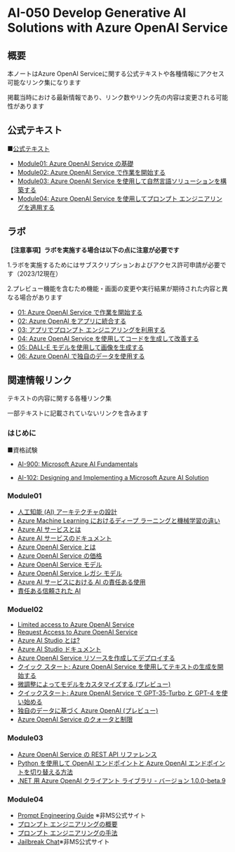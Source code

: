 # AI-050 Develop Generative AI Solutions with Azure OpenAI Service

## 概要

本ノートはAzure OpenAI Serviceに関する公式テキストや各種情報にアクセス可能なリンク集になります

掲載当時における最新情報であり、リンク数やリンク先の内容は変更される可能性があります

## 公式テキスト

■[公式テキスト](https://learn.microsoft.com/ja-jp/training/courses/ai-050t00)

* [Module01: Azure OpenAI Service の基礎](https://learn.microsoft.com/ja-jp/training/modules/explore-azure-openai/)
* [Module02: Azure OpenAI Service で作業を開始する](https://learn.microsoft.com/ja-jp/training/modules/get-started-openai/)
* [Module03: Azure OpenAI Service を使用して自然言語ソリューションを構築する](https://learn.microsoft.com/ja-jp/training/modules/build-language-solution-azure-openai/)
* [Module04: Azure OpenAI Service を使用してプロンプト エンジニアリングを適用する](https://learn.microsoft.com/ja-jp/training/modules/apply-prompt-engineering-azure-openai/)


## ラボ

**【注意事項】ラボを実施する場合は以下の点に注意が必要です**

1.ラボを実施するためにはサブスクリプションおよびアクセス許可申請が必要です（2023/12現在）

2.プレビュー機能を含むため機能・画面の変更や実行結果が期待された内容と異なる場合があります

* [01: Azure OpenAI Service で作業を開始する](https://github.com/MicrosoftLearning/mslearn-openai.ja-jp/blob/main/Instructions/Labs/01-get-started-azure-openai.md)
* [02: Azure OpenAI をアプリに統合する](https://github.com/MicrosoftLearning/mslearn-openai.ja-jp/blob/main/Instructions/Labs/02-natural-language-azure-openai.md)
* [03: アプリでプロンプト エンジニアリングを利用する](https://github.com/MicrosoftLearning/mslearn-openai.ja-jp/blob/main/Instructions/Labs/03-prompt-engineering.md)
* [04: Azure OpenAI Service を使用してコードを生成して改善する](https://github.com/MicrosoftLearning/mslearn-openai.ja-jp/blob/main/Instructions/Labs/04-code-generation.md)
* [05: DALL-E モデルを使用して画像を生成する](https://github.com/MicrosoftLearning/mslearn-openai.ja-jp/blob/main/Instructions/Labs/05-generate-images.md)
* [06: Azure OpenAI で独自のデータを使用する](https://github.com/MicrosoftLearning/mslearn-openai.ja-jp/blob/main/Instructions/Labs/06-use-own-data.md)

## 関連情報リンク

テキストの内容に関する各種リンク集

一部テキストに記載されていないリンクを含みます

### はじめに

■資格試験

- [AI-900: Microsoft Azure AI Fundamentals](https://learn.microsoft.com/ja-jp/credentials/certifications/exams/ai-900/)

- [AI-102: Designing and Implementing a Microsoft Azure AI Solution](https://learn.microsoft.com/ja-jp/credentials/certifications/exams/ai-102/)

### Module01

- [人工知能 (AI) アーキテクチャの設計](https://learn.microsoft.com/ja-jp/azure/architecture/ai-ml/)
- [Azure Machine Learning におけるディープ ラーニングと機械学習の違い](https://learn.microsoft.com/ja-jp/azure/machine-learning/concept-deep-learning-vs-machine-learning?view=azureml-api-2)
- [Azure AI サービスとは](https://learn.microsoft.com/ja-jp/azure/ai-services/what-are-ai-services)
- [Azure AI サービスのドキュメント](https://learn.microsoft.com/ja-jp/azure/ai-services/)
- [Azure OpenAI Service とは](https://learn.microsoft.com/ja-jp/azure/ai-services/openai/overview)
- [Azure OpenAI Service の価格](https://azure.microsoft.com/ja-jp/pricing/details/cognitive-services/openai-service/)
- [Azure OpenAI Service モデル](https://learn.microsoft.com/ja-jp/azure/ai-services/openai/concepts/models)
- [Azure OpenAI Service レガシ モデル](https://learn.microsoft.com/ja-jp/azure/ai-services/openai/concepts/legacy-models)
- [Azure AI サービスにおける AI の責任ある使用](https://learn.microsoft.com/ja-jp/azure/ai-services/responsible-use-of-ai-overview)
- [責任ある信頼された AI](https://learn.microsoft.com/ja-jp/azure/cloud-adoption-framework/innovate/best-practices/trusted-ai)

### Moduel02

- [Limited access to Azure OpenAI Service](https://learn.microsoft.com/ja-jp/legal/cognitive-services/openai/limited-access)
- [Request Access to Azure OpenAI Service](https://aka.ms/oai/access)
- [Azure AI Studio とは?](https://learn.microsoft.com/ja-jp/azure/ai-studio/what-is-ai-studio?tabs=home)
- [Azure AI Studio ドキュメント](https://learn.microsoft.com/ja-jp/azure/ai-studio/)
- [Azure OpenAI Service リソースを作成してデプロイする](https://learn.microsoft.com/ja-jp/azure/ai-services/openai/how-to/create-resource?pivots=web-portal)
- [クイック スタート: Azure OpenAI Service を使用してテキストの生成を開始する](https://learn.microsoft.com/ja-jp/azure/ai-services/openai/quickstart?tabs=command-line%2Cpython&pivots=programming-language-studio)
- [微調整によってモデルをカスタマイズする (プレビュー)](https://learn.microsoft.com/ja-jp/azure/ai-services/openai/how-to/fine-tuning?pivots=programming-language-studio&tabs=turbo)
- [クイックスタート: Azure OpenAI Service で GPT-35-Turbo と GPT-4 を使い始める](https://learn.microsoft.com/ja-jp/azure/ai-services/openai/chatgpt-quickstart?tabs=command-line%2Cpython&pivots=programming-language-studio#playground)
- [独自のデータに基づく Azure OpenAI (プレビュー)](https://learn.microsoft.com/ja-jp/azure/ai-services/openai/concepts/use-your-data?tabs=ai-search)
- [Azure OpenAI Service のクォータと制限](https://learn.microsoft.com/ja-jp/azure/ai-services/openai/quotas-limits)

### Module03

- [Azure OpenAI Service の REST API リファレンス](https://learn.microsoft.com/ja-jp/azure/ai-services/openai/reference)
- [Python を使用して OpenAI エンドポイントと Azure OpenAI エンドポイントを切り替える方法](https://learn.microsoft.com/ja-jp/azure/ai-services/openai/how-to/switching-endpoints)
- [.NET 用 Azure OpenAI クライアント ライブラリ - バージョン 1.0.0-beta.9](https://learn.microsoft.com/ja-jp/dotnet/api/overview/azure/ai.openai-readme?view=azure-dotnet-preview)

### Module04

- [Prompt Engineering Guide](https://www.promptingguide.ai/jp) ※非MS公式サイト
- [プロンプト エンジニアリングの概要](https://learn.microsoft.com/ja-jp/azure/ai-services/openai/concepts/prompt-engineering)
- [プロンプト エンジニアリングの手法](https://learn.microsoft.com/ja-jp/azure/ai-services/openai/concepts/advanced-prompt-engineering?pivots=programming-language-chat-completions)
- [Jailbreak Chat](https://www.jailbreakchat.com/)※非MS公式サイト




